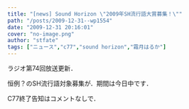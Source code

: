 ```yaml
---
title: "[news] Sound Horizon \"2009年SH流行語大賞募集！\""
path: "/posts/2009-12-31--wp1554"
date: "2009-12-31 20:16:01"
cover: "no-image.png"
author: "stfate"
tags: ["ニュース","c77","sound horizon","霜月はるか"]
---
```


<style type="text/css">
<!--
p {white-space: pre-wrap};
-->
</style>


ラジオ第74回放送更新．


恒例？のSH流行語対象募集が．期間は今日中です．

C77終了告知はコメントなしで．










